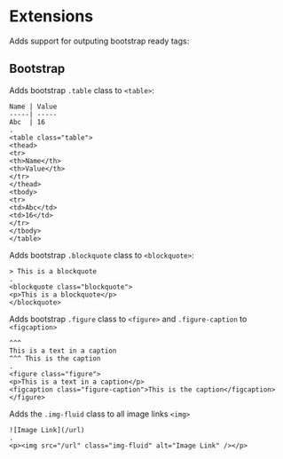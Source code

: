 # Extensions

Adds support for outputing bootstrap ready tags:

## Bootstrap
 
Adds bootstrap `.table` class to `<table>`:

```````````````````````````````` example
Name | Value
-----| -----
Abc  | 16
.
<table class="table">
<thead>
<tr>
<th>Name</th>
<th>Value</th>
</tr>
</thead>
<tbody>
<tr>
<td>Abc</td>
<td>16</td>
</tr>
</tbody>
</table>
````````````````````````````````

Adds bootstrap `.blockquote` class to `<blockquote>`:

```````````````````````````````` example
> This is a blockquote
.
<blockquote class="blockquote">
<p>This is a blockquote</p>
</blockquote>
````````````````````````````````

Adds bootstrap `.figure` class to `<figure>` and `.figure-caption` to `<figcaption>`

```````````````````````````````` example
^^^
This is a text in a caption
^^^ This is the caption
.
<figure class="figure">
<p>This is a text in a caption</p>
<figcaption class="figure-caption">This is the caption</figcaption>
</figure>
````````````````````````````````

Adds the `.img-fluid` class to all image links `<img>`

```````````````````````````````` example
![Image Link](/url)
.
<p><img src="/url" class="img-fluid" alt="Image Link" /></p>
````````````````````````````````